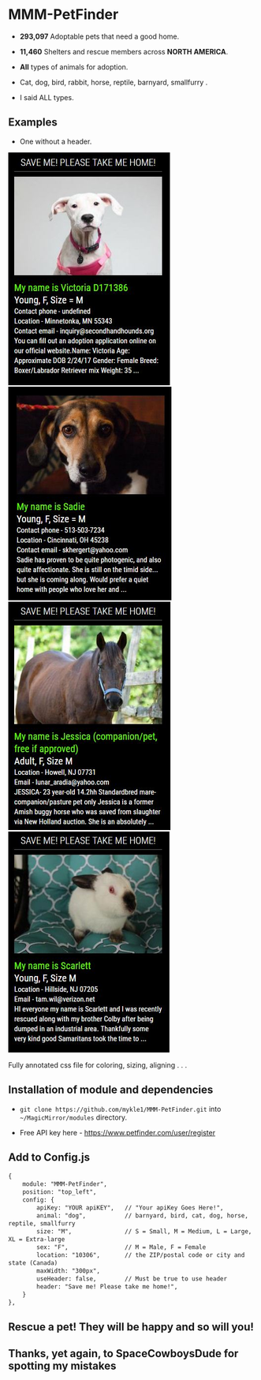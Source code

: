 # MMM-PetFinder

* **293,097** Adoptable pets that need a good home.

* **11,460** Shelters and rescue members across **NORTH AMERICA**.

* **All** types of animals for adoption.

* Cat, dog, bird, rabbit, horse, reptile, barnyard, smallfurry .

* I said ALL types.

## Examples

* One without a header.

![](pix/1.JPG) ![](pix/2.JPG)
![](pix/3.JPG) ![](pix/4.JPG)

Fully annotated css file for coloring, sizing, aligning . . .

## Installation of module and dependencies

* `git clone https://github.com/mykle1/MMM-PetFinder.git` into `~/MagicMirror/modules` directory.

* Free API key here - https://www.petfinder.com/user/register

## Add to Config.js

    {
        module: "MMM-PetFinder",
        position: "top_left",
        config: {
			apiKey: "YOUR apiKEY",   // "Your apiKey Goes Here!",
			animal: "dog",           // barnyard, bird, cat, dog, horse, reptile, smallfurry
			size: "M",               // S = Small, M = Medium, L = Large, XL = Extra-large
			sex: "F",                // M = Male, F = Female
			location: "10306",       // the ZIP/postal code or city and state (Canada)
			maxWidth: "300px",
			useHeader: false,        // Must be true to use header
			header: "Save me! Please take me home!",
        }
    },

## Rescue a pet! They will be happy and so will you!

## Thanks, yet again, to SpaceCowboysDude for spotting my mistakes
